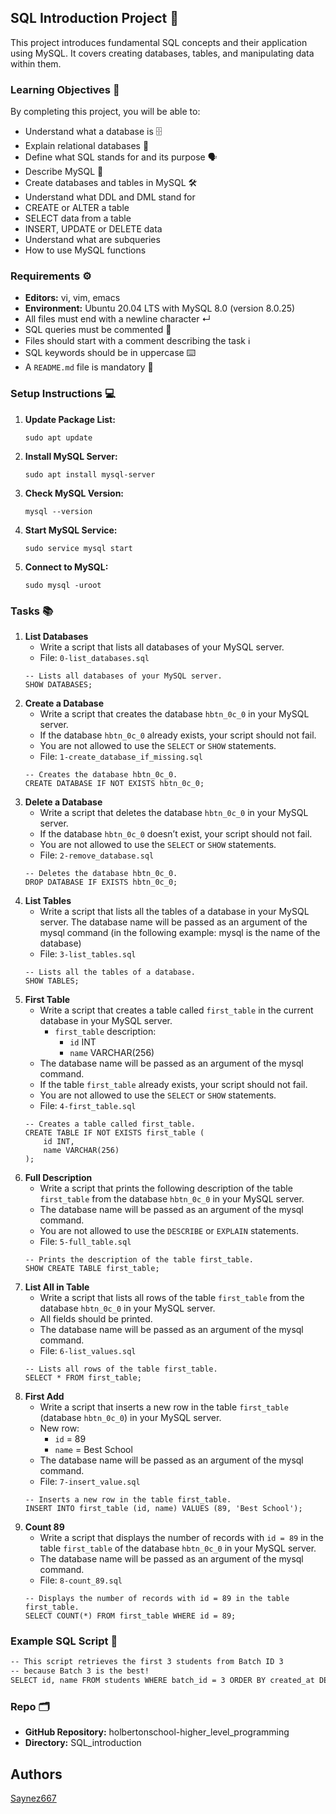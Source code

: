 ## SQL Introduction Project 🚀

This project introduces fundamental SQL concepts and their application using MySQL. It covers creating databases, tables, and manipulating data within them.

### Learning Objectives 🎯

By completing this project, you will be able to:

*   Understand what a database is 🗄️
*   Explain relational databases 🔗
*   Define what SQL stands for and its purpose 🗣️
*   Describe MySQL 🐬
*   Create databases and tables in MySQL 🛠️
*   Understand what DDL and DML stand for
*   CREATE or ALTER a table
*   SELECT data from a table
*   INSERT, UPDATE or DELETE data
*   Understand what are subqueries
*   How to use MySQL functions

### Requirements ⚙️

*   **Editors:** vi, vim, emacs
*   **Environment:** Ubuntu 20.04 LTS with MySQL 8.0 (version 8.0.25)
*   All files must end with a newline character ↵
*   SQL queries must be commented 💬
*   Files should start with a comment describing the task ℹ️
*   SQL keywords should be in uppercase ⌨️
*   A `README.md` file is mandatory 📝

### Setup Instructions 💻

1.  **Update Package List:**

    ```
    sudo apt update
    ```
2.  **Install MySQL Server:**

    ```
    sudo apt install mysql-server
    ```
3.  **Check MySQL Version:**

    ```
    mysql --version
    ```
4.  **Start MySQL Service:**

    ```
    sudo service mysql start
    ```
5.  **Connect to MySQL:**

    ```
    sudo mysql -uroot
    ```

### Tasks 📚

1.  **List Databases**
    *   Write a script that lists all databases of your MySQL server.
    *   File: `0-list_databases.sql`
    ```
    -- Lists all databases of your MySQL server.
    SHOW DATABASES;
    ```
2.  **Create a Database**
    *   Write a script that creates the database `hbtn_0c_0` in your MySQL server.
    *   If the database `hbtn_0c_0` already exists, your script should not fail.
    *   You are not allowed to use the `SELECT` or `SHOW` statements.
    *   File: `1-create_database_if_missing.sql`
    ```
    -- Creates the database hbtn_0c_0.
    CREATE DATABASE IF NOT EXISTS hbtn_0c_0;
    ```
3.  **Delete a Database**
    *   Write a script that deletes the database `hbtn_0c_0` in your MySQL server.
    *   If the database `hbtn_0c_0` doesn’t exist, your script should not fail.
    *   You are not allowed to use the `SELECT` or `SHOW` statements.
    *   File: `2-remove_database.sql`
    ```
    -- Deletes the database hbtn_0c_0.
    DROP DATABASE IF EXISTS hbtn_0c_0;
    ```
4.  **List Tables**
    *   Write a script that lists all the tables of a database in your MySQL server. The database name will be passed as an argument of the mysql command (in the following example: mysql is the name of the database)
    *   File: `3-list_tables.sql`
    ```
    -- Lists all the tables of a database.
    SHOW TABLES;
    ```
5.  **First Table**
    *   Write a script that creates a table called `first_table` in the current database in your MySQL server.
        *   `first_table` description:
            *   `id` INT
            *   `name` VARCHAR(256)
    *   The database name will be passed as an argument of the mysql command.
    *   If the table `first_table` already exists, your script should not fail.
    *   You are not allowed to use the `SELECT` or `SHOW` statements.
    *   File: `4-first_table.sql`
    ```
    -- Creates a table called first_table.
    CREATE TABLE IF NOT EXISTS first_table (
        id INT,
        name VARCHAR(256)
    );
    ```
6.  **Full Description**
    *   Write a script that prints the following description of the table `first_table` from the database `hbtn_0c_0` in your MySQL server.
    *   The database name will be passed as an argument of the mysql command.
    *   You are not allowed to use the `DESCRIBE` or `EXPLAIN` statements.
    *   File: `5-full_table.sql`
    ```
    -- Prints the description of the table first_table.
    SHOW CREATE TABLE first_table;
    ```
7.  **List All in Table**
    *   Write a script that lists all rows of the table `first_table` from the database `hbtn_0c_0` in your MySQL server.
    *   All fields should be printed.
    *   The database name will be passed as an argument of the mysql command.
    *   File: `6-list_values.sql`
    ```
    -- Lists all rows of the table first_table.
    SELECT * FROM first_table;
    ```
8.  **First Add**
    *   Write a script that inserts a new row in the table `first_table` (database `hbtn_0c_0`) in your MySQL server.
    *   New row:
        *   `id` = 89
        *   `name` = Best School
    *   The database name will be passed as an argument of the mysql command.
    *   File: `7-insert_value.sql`
    ```
    -- Inserts a new row in the table first_table.
    INSERT INTO first_table (id, name) VALUES (89, 'Best School');
    ```
9.  **Count 89**
    *   Write a script that displays the number of records with `id = 89` in the table `first_table` of the database `hbtn_0c_0` in your MySQL server.
    *   The database name will be passed as an argument of the mysql command.
    *   File: `8-count_89.sql`
    ```
    -- Displays the number of records with id = 89 in the table first_table.
    SELECT COUNT(*) FROM first_table WHERE id = 89;
    ```

### Example SQL Script 📜
```sh
-- This script retrieves the first 3 students from Batch ID 3
-- because Batch 3 is the best!
SELECT id, name FROM students WHERE batch_id = 3 ORDER BY created_at DESC LIMIT 3;
```

### Repo 🗂️

*   **GitHub Repository:** holbertonschool-higher\_level\_programming
*   **Directory:** SQL\_introduction

## Authors
[Saynez667](https://github.com/Saynez667)